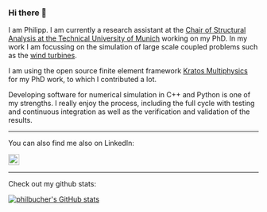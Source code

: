 ### Hi there 👋

I am Philipp. I am currently a research assistant at the [Chair of Structural Analysis at the Technical University of Munich](https://www.bgu.tum.de/en/st/mitarbeiterinnen/philipp-bucher/) working on my PhD. In my work I am focussing on the simulation of large scale coupled problems such as the [wind turbines](https://www.linkedin.com/posts/philipp-bucher-0757b9130_windfors-winsent-windenergy-activity-6783401767519469569-Ebed).

I am using the open source finite element framework [Kratos Multiphysics](https://github.com/KratosMultiphysics/Kratos) for my PhD work, to which I contributed a lot.

Developing software for numerical simulation in C++ and Python is one of my strengths. I really enjoy the process, including the full cycle with testing and continuous integration as well as the verification and validation of the results.

---

You can also find me also on LinkedIn:

<a href="https://de.linkedin.com/in/philipp-bucher-0757b9130">
  <img align="middle" alt="Philipps's LinkedIN" width="22px" src="https://raw.githubusercontent.com/peterthehan/peterthehan/master/assets/linkedin.svg" />
</a>

---

Check out my github stats:

[![philbucher's GitHub stats](https://github-readme-stats.vercel.app/api?username=philbucher&show_icons=true&theme=dark&include_all_commits=true)](https://github.com/anuraghazra/github-readme-stats)



<!--
**philbucher/philbucher** is a ✨ _special_ ✨ repository because its `README.md` (this file) appears on your GitHub profile.

Here are some ideas to get you started:

- 🔭 I’m currently working on ...
- 🌱 I’m currently learning ...
- 👯 I’m looking to collaborate on ...
- 🤔 I’m looking for help with ...
- 💬 Ask me about ...
- 📫 How to reach me: ...
- 😄 Pronouns: ...
- ⚡ Fun fact: ...
-->


<!-- [![Visits Badge](https://badges.pufler.dev/visits/philbucher/philbucher)](https://badges.pufler.dev) -->

